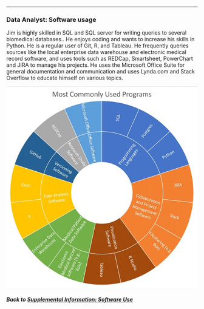 ---
### Data Analyst: Software usage

Jim is highly skilled in SQL and SQL server for writing queries to several biomedical databases.. He enjoys coding and wants to increase his skills in Python. He is a regular user of Git, R, and Tableau. He frequently queries sources like the local enterprise data warehouse and electronic medical record software, and uses tools such as REDCap, Smartsheet, PowerChart and JIRA to manage his projects. He uses the Microsoft Office Suite for general documentation and communication and uses Lynda.com and Stack Overflow to educate himself on various topics.

![](../images/DataAnalyst_SoftwareChart.jpg)

##### Back to [Supplemental Information: Software Use](https://data2health.github.io/CTS-Personas/pages/software_use.html)
